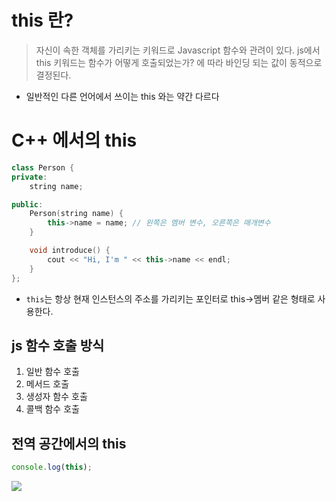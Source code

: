 # this 란?
> 자신이 속한 객체를 가리키는 키워드로 Javascript 함수와 관려이 있다.
> js에서 this 키워드는 함수가 어떻게 호출되었는가? 에 따라 바인딩 되는 값이 동적으로 결정된다.

- 일반적인 다른 언어에서 쓰이는 this 와는 약간 다르다
# C++ 에서의 this
```c++
class Person {
private:
    string name;

public:
    Person(string name) {
        this->name = name; // 왼쪽은 멤버 변수, 오른쪽은 매개변수
    }

    void introduce() {
        cout << "Hi, I'm " << this->name << endl;
    }
};
```

- `this`는 항상 현재 인스턴스의 주소를 가리키는 포인터로 this->멤버 같은 형태로 사용한다.
## js 함수 호출 방식
1. 일반 함수 호출
2. 메서드 호출
3. 생성자 함수 호출
4. 콜백 함수 호출

## 전역 공간에서의 this
```js
console.log(this);
```
![](https://i.imgur.com/sBNovrY.png)
